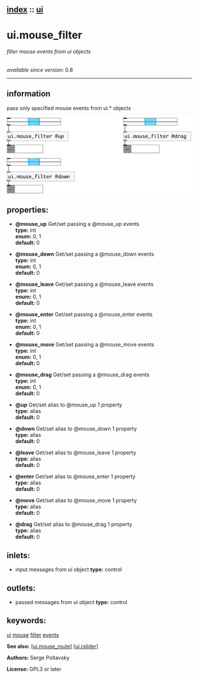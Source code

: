 [index](index.html) :: [ui](category_ui.html)
---

# ui.mouse_filter

###### filter mouse events from ui objects

*available since version:* 0.8

---


## information
pass only specified mouse events from ui.* objects



[![example](../examples/img/ui.mouse_filter.jpg)](../examples/pd/ui.mouse_filter.pd)







## properties:

* **@mouse_up** 
Get/set passing a @mouse_up events<br>
__type:__ int<br>
__enum:__ 0, 1<br>
__default:__ 0<br>

* **@mouse_down** 
Get/set passing a @mouse_down events<br>
__type:__ int<br>
__enum:__ 0, 1<br>
__default:__ 0<br>

* **@mouse_leave** 
Get/set passing a @mouse_leave events<br>
__type:__ int<br>
__enum:__ 0, 1<br>
__default:__ 0<br>

* **@mouse_enter** 
Get/set passing a @mouse_enter events<br>
__type:__ int<br>
__enum:__ 0, 1<br>
__default:__ 0<br>

* **@mouse_move** 
Get/set passing a @mouse_move events<br>
__type:__ int<br>
__enum:__ 0, 1<br>
__default:__ 0<br>

* **@mouse_drag** 
Get/set passing a @mouse_drag events<br>
__type:__ int<br>
__enum:__ 0, 1<br>
__default:__ 0<br>

* **@up** 
Get/set alias to @mouse_up 1 property<br>
__type:__ alias<br>
__default:__ 0<br>

* **@down** 
Get/set alias to @mouse_down 1 property<br>
__type:__ alias<br>
__default:__ 0<br>

* **@leave** 
Get/set alias to @mouse_leave 1 property<br>
__type:__ alias<br>
__default:__ 0<br>

* **@enter** 
Get/set alias to @mouse_enter 1 property<br>
__type:__ alias<br>
__default:__ 0<br>

* **@move** 
Get/set alias to @mouse_move 1 property<br>
__type:__ alias<br>
__default:__ 0<br>

* **@drag** 
Get/set alias to @mouse_drag 1 property<br>
__type:__ alias<br>
__default:__ 0<br>



## inlets:

* input messages from ui object 
__type:__ control<br>



## outlets:

* passed messages from ui object
__type:__ control<br>



## keywords:

[ui](keywords/ui.html)
[mouse](keywords/mouse.html)
[filter](keywords/filter.html)
[events](keywords/events.html)



**See also:**
[\[ui.mouse_route\]](ui.mouse_route.html)
[\[ui.rslider\]](ui.rslider.html)




**Authors:** Serge Poltavsky




**License:** GPL3 or later





